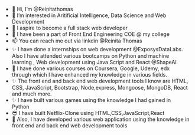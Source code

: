 - 👋 Hi, I’m @Reinitathomas
- 👀 I’m interested in Aritificial Intelligence, Data Science and Web Development 
- 🌱 I aspire to become a full stack web developer
- 💞️ I have been a part of Front End Engineering COE @ my college
- 📫 You can reach me out via linkdin @Reinita Thomas
- ✨ I have done a internships on web development @ExposysDataLabs. Also I have attended various bootcamps on Python and machine learning , Web development using Java Script            and React @ShapeAI 
- 🎀 I have done various courses on Coursera, Google, Udemy, edx through which I have enhanced my knowledge in various fields.
- ✨ The front end and back end web development tools I know are HTML, CSS, JavaScript, Bootstrap, Node,express, Mongoose, MongoDB, React and much more.
- ✨ I have built various games using the knowledge I had gained in Python
- 😎 I have built Netflix-Clone using HTML,CSS,JavaScript,React
- 🤩 Also, I have developed various web application using the knowledge in front end and back end web development tools

